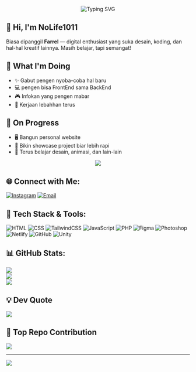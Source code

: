 <p align="center">
  <img src="https://readme-typing-svg.herokuapp.com?font=Press+Start+2P&size=16&duration=3500&pause=1000&color=00FF99&center=true&vCenter=true&width=600&lines=🪐+Digital+Creator+in+Progress..." alt="Typing SVG" />
</p>

## 👋 Hi, I'm NoLife1011  
Biasa dipanggil **Farrel** — digital enthusiast yang suka desain, koding, dan hal-hal kreatif lainnya. Masih belajar, tapi semangat!

## 🎯 What I'm Doing  
- ✨ Gabut pengen nyoba-coba hal baru
- 💻 pengen bisa FrontEnd sama BackEnd
- 🎮 Infokan yang pengen mabar
- 📱  Kerjaan lebahhan terus

## 🔧 On Progress  
- 🖥️ Bangun personal website  
- 🎒 Bikin showcase project biar lebih rapi  
- 🧠 Terus belajar desain, animasi, dan lain-lain

<div align="center">
  <img src="https://user-images.githubusercontent.com/22107794/139580686-887df369-edb8-4bc8-b607-4fbf6d7e4866.gif">
  <br>
</div>

## 🌐 Connect with Me:  
[![Instagram](https://img.shields.io/badge/Instagram-%23E4405F.svg?logo=Instagram&logoColor=white)](https://www.instagram.com/farel11032009/)
[![Email](https://img.shields.io/badge/Gmail-D14836?logo=gmail&logoColor=white)](mailto:ezfarelez1011@gmail.com)

## 🧰 Tech Stack & Tools:
![HTML](https://img.shields.io/badge/html5-%23E34F26.svg?style=flat&logo=html5&logoColor=white)
![CSS](https://img.shields.io/badge/css3-%231572B6.svg?style=flat&logo=css3&logoColor=white)
![TailwindCSS](https://img.shields.io/badge/tailwindcss-%2338B2AC.svg?style=flat&logo=tailwind-css&logoColor=white)
![JavaScript](https://img.shields.io/badge/javascript-%23323330.svg?style=flat&logo=javascript&logoColor=%23F7DF1E)
![PHP](https://img.shields.io/badge/php-%23777BB4.svg?style=flat&logo=php&logoColor=white)
![Figma](https://img.shields.io/badge/figma-%23F24E1E.svg?style=flat&logo=figma&logoColor=white)
![Photoshop](https://img.shields.io/badge/photoshop-%2331A8FF.svg?style=flat&logo=adobephotoshop&logoColor=white)
![Netlify](https://img.shields.io/badge/netlify-%23000000.svg?style=flat&logo=netlify&logoColor=#00C7B7)
![GitHub](https://img.shields.io/badge/github-%23121011.svg?style=flat&logo=github&logoColor=white)
![Unity](https://img.shields.io/badge/unity-%23000000.svg?style=flat&logo=unity&logoColor=white)

## 📊 GitHub Stats:
![](https://github-readme-stats.vercel.app/api?username=NoLife1011&theme=dark&hide_border=false)<br/>
![](https://nirzak-streak-stats.vercel.app/?user=NoLife1011&theme=dark&hide_border=false)<br/>
![](https://github-readme-stats.vercel.app/api/top-langs/?username=NoLife1011&theme=dark&hide_border=false&layout=compact)

## 💡 Dev Quote  
![](https://quotes-github-readme.vercel.app/api?type=horizontal&theme=dark)

## 🚀 Top Repo Contribution  
![](https://github-contributor-stats.vercel.app/api?username=NoLife1011&limit=5&theme=blueberry&combine_all_yearly_contributions=true)

---

[![](https://visitcount.itsvg.in/api?id=NoLife1011&icon=3&color=6)](https://visitcount.itsvg.in)

